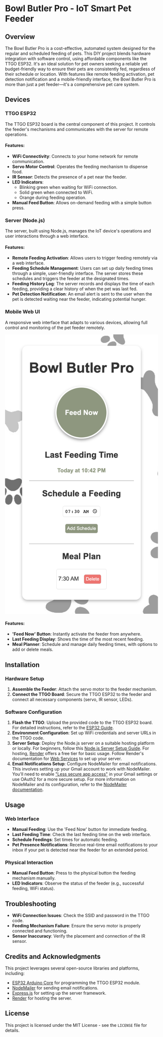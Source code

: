 # Bowl Butler Pro - IoT Smart Pet Feeder

## Overview
The Bowl Butler Pro is a cost-effective, automated system designed for the regular and scheduled feeding of pets. This DIY project blends hardware integration with software control, using affordable components like the TTGO ESP32. It's an ideal solution for pet owners seeking a reliable yet budget-friendly way to ensure their pets are consistently fed, regardless of their schedule or location. With features like remote feeding activation, pet detection notification and a mobile-friendly interface, the Bowl Butler Pro is more than just a pet feeder—it's a comprehensive pet care system.

## Devices

### TTGO ESP32
The TTGO ESP32 board is the central component of this project. It controls the feeder's mechanisms and communicates with the server for remote operations.

#### Features:
- **WiFi Connectivity**: Connects to your home network for remote communication.
- **Servo Motor Control**: Operates the feeding mechanism to dispense food.
- **IR Sensor**: Detects the presence of a pet near the feeder.
- **LED Indicators**: 
  - Blinking green when waiting for WiFi connection.
  - Solid green when connected to WiFi.
  - Orange during feeding operation.
- **Manual Feed Button**: Allows on-demand feeding with a simple button press.

### Server (Node.js)
The server, built using Node.js, manages the IoT device's operations and user interactions through a web interface.

#### Features:
- **Remote Feeding Activation**: Allows users to trigger feeding remotely via a web interface.
- **Feeding Schedule Management**: Users can set up daily feeding times through a simple, user-friendly interface. The server stores these schedules and triggers the feeder at the designated times.
- **Feeding History Log**: The server records and displays the time of each feeding, providing a clear history of when the pet was last fed.
- **Pet Detection Notification**: An email alert is sent to the user when the pet is detected waiting near the feeder, indicating potential hunger.

### Mobile Web UI
A responsive web interface that adapts to various devices, allowing full control and monitoring of the pet feeder remotely.

![Feeding Schedule Interface](https://github.com/Patoucheas/pet-feeder-opensource/blob/main/BowlButlerProWebUI.png)

#### Features:
- **'Feed Now' Button**: Instantly activate the feeder from anywhere.
- **Last Feeding Display**: Shows the time of the most recent feeding.
- **Meal Planner**: Schedule and manage daily feeding times, with options to add or delete meals.

## Installation

### Hardware Setup
1. **Assemble the Feeder**: Attach the servo motor to the feeder mechanism.
2. **Connect the TTGO Board**: Secure the TTGO ESP32 to the feeder and connect all necessary components (servo, IR sensor, LEDs).

### Software Configuration
1. **Flash the TTGO**: Upload the provided code to the TTGO ESP32 board. For detailed instructions, refer to the [ESP32 Guide](https://docs.espressif.com/projects/esp-idf/en/latest/esp32/get-started/index.html).
2. **Environment Configuration**: Set up WiFi credentials and server URLs in the TTGO code.
3. **Server Setup**: Deploy the Node.js server on a suitable hosting platform or locally. For beginners, follow this [Node.js Server Setup Guide](https://nodejs.org/en/docs/guides/getting-started-guide/). For hosting, [Render](https://render.com/docs/web-services) offers a free tier for basic usage. Follow Render's documentation for [Web Services](https://render.com/docs/web-services) to set up your server.
4. **Email Notifications Setup**: Configure NodeMailer for email notifications. This involves setting up your Gmail account to work with NodeMailer. You'll need to enable ["Less secure app access"](https://support.google.com/accounts/answer/6010255?hl=en) in your Gmail settings or use OAuth2 for a more secure setup. For more information on NodeMailer and its configuration, refer to the [NodeMailer documentation](https://nodemailer.com/about/).

## Usage

### Web Interface
- **Manual Feeding**: Use the 'Feed Now' button for immediate feeding.
- **Last Feeding Time**: Check the last feeding time on the web interface.
- **Schedule Feedings**: Set times for automatic feeding.
- **Pet Presence Notifications**: Receive real-time email notifications to your inbox if your pet is detected near the feeder for an extended period.

### Physical Interaction
- **Manual Feed Button**: Press to the physical button the feeding mechanism manually.
- **LED Indicators**: Observe the status of the feeder (e.g., successful feeding, WiFi status).

## Troubleshooting

- **WiFi Connection Issues**: Check the SSID and password in the TTGO code.
- **Feeding Mechanism Failure**: Ensure the servo motor is properly connected and functioning.
- **Sensor Inaccuracy**: Verify the placement and connection of the IR sensor.

## Credits and Acknowledgments
This project leverages several open-source libraries and platforms, including:
- [ESP32 Arduino Core](https://github.com/espressif/arduino-esp32) for programming the TTGO ESP32 module.
- [NodeMailer](https://nodemailer.com/about/) for sending email notifications.
- [Express.js](https://expressjs.com/) for setting up the server framework.
- [Render](https://render.com/) for hosting the server.

## License
This project is licensed under the MIT License - see the `LICENSE` file for details.
